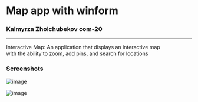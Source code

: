 # Map app with winform
### Kalmyrza Zholchubekov com-20
***
Interactive Map: An application that displays an interactive map  
with the ability to zoom, add pins, and search for locations

### Screenshots
![image](https://github.com/KalmyrzaFx/C-final-project/assets/80804799/33463e7e-2a33-48c0-ac8e-cd5233d265c8)

![image](https://github.com/KalmyrzaFx/C-final-project/assets/80804799/fa29c6b6-9578-4668-98a0-29b4db11b039)


